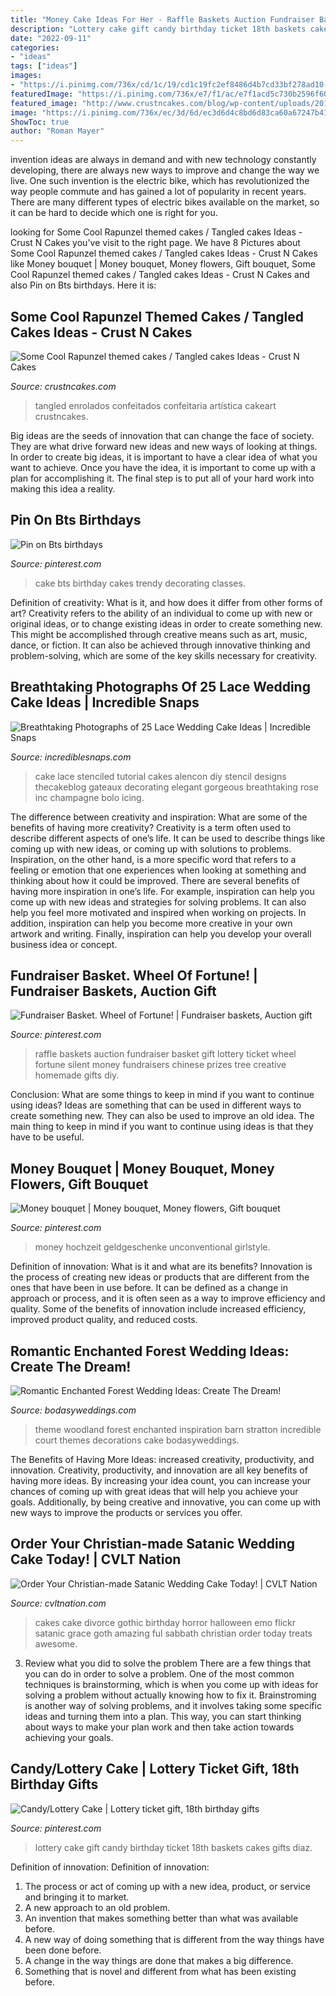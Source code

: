 ```yaml
---
title: "Money Cake Ideas For Her - Raffle Baskets Auction Fundraiser Basket Gift Lottery Ticket Wheel Fortune Silent Money Fundraisers Chinese Prizes Tree Creative Homemade Gifts Diy"
description: "Lottery cake gift candy birthday ticket 18th baskets cakes gifts diaz"
date: "2022-09-11"
categories:
- "ideas"
tags: ["ideas"]
images:
- "https://i.pinimg.com/736x/cd/1c/19/cd1c19fc2ef8486d4b7cd33bf278ad10--fundraiser-baskets-raffle-prizes.jpg"
featuredImage: "https://i.pinimg.com/736x/e7/f1/ac/e7f1acd5c730b2596f60b3bba39a47cd.jpg"
featured_image: "http://www.crustncakes.com/blog/wp-content/uploads/2016/12/5fb2b81e7194b0770d6c47e7ddeb3091.jpg"
image: "https://i.pinimg.com/736x/ec/3d/6d/ec3d6d4c8bd6d83ca60a67247b411a62--candy-cakes-gift-baskets.jpg"
ShowToc: true
author: "Roman Mayer"
---
```



invention ideas are always in demand and with new technology constantly developing, there are always new ways to improve and change the way we live. One such invention is the electric bike, which has revolutionized the way people commute and has gained a lot of popularity in recent years. There are many different types of electric bikes available on the market, so it can be hard to decide which one is right for you.

	

		
looking for Some Cool Rapunzel themed cakes / Tangled cakes Ideas - Crust N Cakes you've visit to the right page. We have 8 Pictures about Some Cool Rapunzel themed cakes / Tangled cakes Ideas - Crust N Cakes like Money bouquet | Money bouquet, Money flowers, Gift bouquet, Some Cool Rapunzel themed cakes / Tangled cakes Ideas - Crust N Cakes and also Pin on Bts birthdays. Here it is:
		
    
## Some Cool Rapunzel Themed Cakes / Tangled Cakes Ideas - Crust N Cakes

<img loading=lazy src="http://www.crustncakes.com/blog/wp-content/uploads/2016/12/5fb2b81e7194b0770d6c47e7ddeb3091.jpg" onerror="this.onerror=null;this.src='https://tse2.mm.bing.net/th?id=OIP.pwE0yphLVsdF6EKB3SzsMwHaJ4&amp;pid=15.1';" alt="Some Cool Rapunzel themed cakes / Tangled cakes Ideas - Crust N Cakes">

_Source: crustncakes.com_

>tangled enrolados confeitados confeitaria artística cakeart crustncakes. 

	

Big ideas are the seeds of innovation that can change the face of society. They are what drive forward new ideas and new ways of looking at things. In order to create big ideas, it is important to have a clear idea of what you want to achieve. Once you have the idea, it is important to come up with a plan for accomplishing it. The final step is to put all of your hard work into making this idea a reality.

    
## Pin On Bts Birthdays

<img loading=lazy src="https://i.pinimg.com/736x/e7/f1/ac/e7f1acd5c730b2596f60b3bba39a47cd.jpg" onerror="this.onerror=null;this.src='https://tse4.mm.bing.net/th?id=OIP.IAFtcnktgW-nrEj-M-DSugHaPN&amp;pid=15.1';" alt="Pin on Bts birthdays">

_Source: pinterest.com_

>cake bts birthday cakes trendy decorating classes. 

	

Definition of creativity: What is it, and how does it differ from other forms of art?
Creativity refers to the ability of an individual to come up with new or original ideas, or to change existing ideas in order to create something new. This might be accomplished through creative means such as art, music, dance, or fiction. It can also be achieved through innovative thinking and problem-solving, which are some of the key skills necessary for creativity.

    
## Breathtaking Photographs Of 25 Lace Wedding Cake Ideas | Incredible Snaps

<img loading=lazy src="http://www.incrediblesnaps.com/wp-content/uploads/2014/11/Lace-Wedding-Cakes-1.jpg" onerror="this.onerror=null;this.src='https://tse3.mm.bing.net/th?id=OIP.ujGnupkaU0XBFtD1XfV9IgHaLE&amp;pid=15.1';" alt="Breathtaking Photographs of 25 Lace Wedding Cake Ideas | Incredible Snaps">

_Source: incrediblesnaps.com_

>cake lace stenciled tutorial cakes alencon diy stencil designs thecakeblog gateaux decorating elegant gorgeous breathtaking rose inc champagne bolo icing. 

	

The difference between creativity and inspiration: What are some of the benefits of having more creativity?
Creativity is a term often used to describe different aspects of one’s life. It can be used to describe things like coming up with new ideas, or coming up with solutions to problems. Inspiration, on the other hand, is a more specific word that refers to a feeling or emotion that one experiences when looking at something and thinking about how it could be improved.
There are several benefits of having more inspiration in one’s life. For example, inspiration can help you come up with new ideas and strategies for solving problems. It can also help you feel more motivated and inspired when working on projects. In addition, inspiration can help you become more creative in your own artwork and writing. Finally, inspiration can help you develop your overall business idea or concept.

    
## Fundraiser Basket. Wheel Of Fortune! | Fundraiser Baskets, Auction Gift

<img loading=lazy src="https://i.pinimg.com/736x/cd/1c/19/cd1c19fc2ef8486d4b7cd33bf278ad10--fundraiser-baskets-raffle-prizes.jpg" onerror="this.onerror=null;this.src='https://tse2.mm.bing.net/th?id=OIP.3yn-K-YH_OgeX8FOAI19RQHaLH&amp;pid=15.1';" alt="Fundraiser Basket. Wheel of Fortune! | Fundraiser baskets, Auction gift">

_Source: pinterest.com_

>raffle baskets auction fundraiser basket gift lottery ticket wheel fortune silent money fundraisers chinese prizes tree creative homemade gifts diy. 

	

Conclusion: What are some things to keep in mind if you want to continue using ideas?
Ideas are something that can be used in different ways to create something new. They can also be used to improve an old idea. The main thing to keep in mind if you want to continue using ideas is that they have to be useful.

    
## Money Bouquet | Money Bouquet, Money Flowers, Gift Bouquet

<img loading=lazy src="https://i.pinimg.com/736x/4b/89/e0/4b89e0957f989304b73c2c7aef671259.jpg" onerror="this.onerror=null;this.src='https://tse2.mm.bing.net/th?id=OIP.ziSrraX8xn6tiZiHxAhGZQHaJ3&amp;pid=15.1';" alt="Money bouquet | Money bouquet, Money flowers, Gift bouquet">

_Source: pinterest.com_

>money hochzeit geldgeschenke unconventional girlstyle. 

	

Definition of innovation: What is it and what are its benefits?
Innovation is the process of creating new ideas or products that are different from the ones that have been in use before. It can be defined as a change in approach or process, and it is often seen as a way to improve efficiency and quality. Some of the benefits of innovation include increased efficiency, improved product quality, and reduced costs.

    
## Romantic Enchanted Forest Wedding Ideas: Create The Dream!

<img loading=lazy src="https://bodasyweddings.com/wp-content/uploads/2017/03/woodland-wedding-theme-inspiration.jpg" onerror="this.onerror=null;this.src='https://tse4.mm.bing.net/th?id=OIP.eWiPIIvvtKjWYz3t96OhdgHaRF&amp;pid=15.1';" alt="Romantic Enchanted Forest Wedding Ideas: Create The Dream!">

_Source: bodasyweddings.com_

>theme woodland forest enchanted inspiration barn stratton incredible court themes decorations cake bodasyweddings. 

	

The Benefits of Having More Ideas: increased creativity, productivity, and innovation.
Creativity, productivity, and innovation are all key benefits of having more ideas. By increasing your idea count, you can increase your chances of coming up with great ideas that will help you achieve your goals. Additionally, by being creative and innovative, you can come up with new ways to improve the products or services you offer.

    
## Order Your Christian-made Satanic Wedding Cake Today! | CVLT Nation

<img loading=lazy src="https://cvltnation.com/wp-content/uploads/2017/09/ca6c957d3fa16696cedb014bd9e7244c.jpg" onerror="this.onerror=null;this.src='https://tse2.mm.bing.net/th?id=OIP.gX1NzyzZvQqob1VkvYbJYAHaJ4&amp;pid=15.1';" alt="Order Your Christian-made Satanic Wedding Cake Today! | CVLT Nation">

_Source: cvltnation.com_

>cakes cake divorce gothic birthday horror halloween emo flickr satanic grace goth amazing ful sabbath christian order today treats awesome. 

	

3. Review what you did to solve the problem
There are a few things that you can do in order to solve a problem. One of the most common techniques is brainstorming, which is when you come up with ideas for solving a problem without actually knowing how to fix it. Brainstroming is another way of solving problems, and it involves taking some specific ideas and turning them into a plan. This way, you can start thinking about ways to make your plan work and then take action towards achieving your goals.

    
## Candy/Lottery Cake | Lottery Ticket Gift, 18th Birthday Gifts

<img loading=lazy src="https://i.pinimg.com/736x/ec/3d/6d/ec3d6d4c8bd6d83ca60a67247b411a62--candy-cakes-gift-baskets.jpg" onerror="this.onerror=null;this.src='https://tse1.mm.bing.net/th?id=OIP.PS4OSyv33XT6NHQ7f4xtAAHaJ3&amp;pid=15.1';" alt="Candy/Lottery Cake | Lottery ticket gift, 18th birthday gifts">

_Source: pinterest.com_

>lottery cake gift candy birthday ticket 18th baskets cakes gifts diaz. 

	

Definition of innovation:
Definition of innovation: 
1. The process or act of coming up with a new idea, product, or service and bringing it to market.
2. A new approach to an old problem. 
3. An invention that makes something better than what was available before.
4. A new way of doing something that is different from the way things have been done before.
5. A change in the way things are done that makes a big difference. 
6. Something that is novel and different from what has been existing before. 

